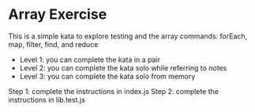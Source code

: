 # Array Exercise
This is a simple kata to explore testing and the array commands:  forEach, map, filter, find, and reduce 

* Level 1: you can complete the kata in a pair
* Level 2: you can complete the kata solo while referring to notes
* Level 3: you can complete the kata solo from memory

Step 1: complete the instructions in index.js
Step 2: complete the instructions in lib.test.js
